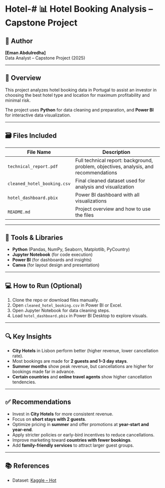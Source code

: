 # Hotel-# 📊 Hotel Booking Analysis – Capstone Project

## 👤 Author
**[Eman Abdulredha]**  
Data Analyst – Capstone Project (2025)

---

## 📄 Overview
This project analyzes hotel booking data in Portugal to assist an investor in choosing the best hotel type and location for maximum profitability and minimal risk.

The project uses **Python** for data cleaning and preparation, and **Power BI** for interactive data visualization.

---

## 🗃️ Files Included

| File Name | Description |
|----------|-------------|
| `technical_report.pdf` | Full technical report: background, problem, objectives, analysis, and recommendations |
| `cleaned_hotel_booking.csv` | Final cleaned dataset used for analysis and visualization |
| `hotel_dashboard.pbix` | Power BI dashboard with all visualizations |
| `README.md` | Project overview and how to use the files |

---

## 🧰 Tools & Libraries

- **Python** (Pandas, NumPy, Seaborn, Matplotlib, PyCountry)
- **Jupyter Notebook** (for code execution)
- **Power BI** (for dashboards and insights)
- **Canva** (for layout design and presentation)

---

## 💻 How to Run (Optional)

1. Clone the repo or download files manually.
2. Open `cleaned_hotel_booking.csv` in Power BI or Excel.
3. Open Jupyter Notebook for data cleaning steps.
4. Load `hotel_dashboard.pbix` in Power BI Desktop to explore visuals.

---

## 🔍 Key Insights

- **City Hotels** in Lisbon perform better (higher revenue, lower cancellation rate).
- Most bookings are made for **2 guests and 1–3 day stays**.
- **Summer months** show peak revenue, but cancellations are higher for bookings made far in advance.
- **Certain countries** and **online travel agents** show higher cancellation tendencies.

---

## ✅ Recommendations

- Invest in **City Hotels** for more consistent revenue.
- Focus on **short stays with 2 guests**.
- Optimize pricing in **summer** and offer promotions at **year-start and year-end**.
- Apply stricter policies or early-bird incentives to reduce cancellations.
- Improve marketing toward **countries with fewer bookings**.
- Add **family-friendly services** to attract larger guest groups.

---

## 📚 References

- Dataset: [Kaggle – Hot]()
